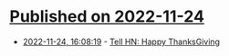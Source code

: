 # [Published on 2022-11-24](index.md)

* [2022-11-24, 16:08:19](https://news.ycombinator.com/item?id=33732913) - [Tell HN: Happy ThanksGiving](https://news.ycombinator.com/item?id=33732913)
